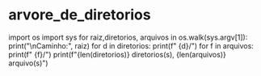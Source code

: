 # arvore_de_diretorios

import os 
import sys
for raiz,diretorios, arquivos in os.walk(sys.argv[1]):
  print("\nCaminho:", raiz)
  for d in diretorios:
    print(f" {d}/")
  for f in arquivos:
    print(f" {f}/")
  print(f"{len(diretorios)} diretorios(s), {len(arquivos)} arquivo(s)")
